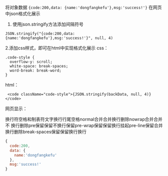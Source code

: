 将对象数据 `{code:200,data: {name:'dongfangkefu'},msg:'success!'}` 在网页中json格式化展示

1. 使用json.stringify方法添加间隔符号
```
JSON.stringify("{code:200,data: {name:'dongfangkefu'},msg:'success!'}", null, 4)
```
2.添加css样式，即可在html中实现格式化展示
css：
```
.code-style {
  overflow-y: scroll;
  white-space: break-spaces;
  word-break: break-word;
}
```
html：
```
 <code className="code-style">{JSON.stringify(backData, null, 4)}</code>
 ```
网页显示：

换行符空格和制表符文字换行行尾空格normal合并合并换行删除nowrap合并合并不
换行删除pre保留保留不换行保留pre-wrap保留保留换行挂起pre-line保留合并换行删除break-spaces保留保留换行换行

```js
{ 
  code:200,
  data: {
    name:'dongfangkefu'
  },
  msg:'success!'
}
```
